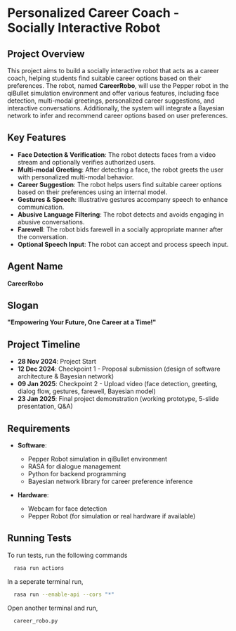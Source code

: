 

# Personalized Career Coach - Socially Interactive Robot

## Project Overview

This project aims to build a socially interactive robot that acts as a career coach, helping students find suitable career options based on their preferences. The robot, named **CareerRobo**, will use the Pepper robot in the qiBullet simulation environment and offer various features, including face detection, multi-modal greetings, personalized career suggestions, and interactive conversations. Additionally, the system will integrate a Bayesian network to infer and recommend career options based on user preferences.

## Key Features

- **Face Detection & Verification**: The robot detects faces from a video stream and optionally verifies authorized users.
- **Multi-modal Greeting**: After detecting a face, the robot greets the user with personalized multi-modal behavior.
- **Career Suggestion**: The robot helps users find suitable career options based on their preferences using an internal model.
- **Gestures & Speech**: Illustrative gestures accompany speech to enhance communication.
- **Abusive Language Filtering**: The robot detects and avoids engaging in abusive conversations.
- **Farewell**: The robot bids farewell in a socially appropriate manner after the conversation.
- **Optional Speech Input**: The robot can accept and process speech input.
  
## Agent Name

**CareerRobo**

## Slogan

**"Empowering Your Future, One Career at a Time!"**

## Project Timeline

- **28 Nov 2024**: Project Start
- **12 Dec 2024**: Checkpoint 1 - Proposal submission (design of software architecture & Bayesian network)
- **09 Jan 2025**: Checkpoint 2 - Upload video (face detection, greeting, dialog flow, gestures, farewell, Bayesian model)
- **23 Jan 2025**: Final project demonstration (working prototype, 5-slide presentation, Q&A)

## Requirements

- **Software**:
  - Pepper Robot simulation in qiBullet environment
  - RASA for dialogue management
  - Python for backend programming
  - Bayesian network library for career preference inference
  
- **Hardware**:
  - Webcam for face detection
  - Pepper Robot (for simulation or real hardware if available)




## Running Tests



To run tests, run the following commands

```bash
  rasa run actions
```
In a seperate terminal run,
```bash
  rasa run --enable-api --cors "*"
```
Open another terminal and run,
```bash
  career_robo.py
```